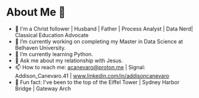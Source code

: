 # About Me 👋





- 👀 I'm a Christ follower | Husband | Father | Process Analyst | Data Nerd| Classical Education Advocate
- 🔭 I’m currently working on completing my Master in Data Science at Belhaven University.
- 🌱 I’m currently learning Python.
- 💬 Ask me about my relationship with Jesus. 
- 📫 How to reach me: acanevaro@proton.me | Signal: Addison_Canevaro.41 | www.linkedin.com/in/addisoncanevaro
- 🛫 Fun fact: I've been to the top of the Eiffel Tower | Sydney Harbor Bridge | Gateway Arch

